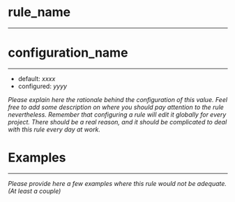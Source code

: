 # rule_name
----------

# configuration_name
----------
- default: _xxxx_
- configured: _yyyy_  

_Please explain here the rationale behind the configuration of this value. Feel free
to add some description on where you should pay attention to the rule nevertheless.
Remember that configuring a rule will edit it globally for every project.
There should be a real reason, and it should be  complicated to deal with this rule
every day at work._

# Examples
----------
_Please provide here a few examples where this rule would not be adequate.
(At least a couple)_

